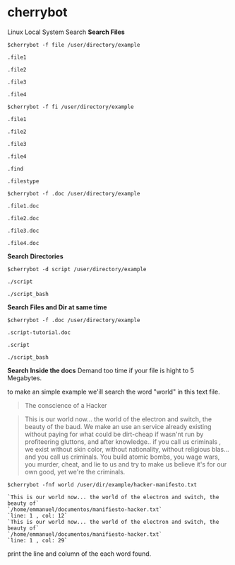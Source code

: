 # cherrybot
Linux Local System Search
**Search Files**

`$cherrybot -f file /user/directory/example` 

`.file1`

`.file2`

`.file3`

`.file4`



`$cherrybot -f fi /user/directory/example `

`.file1`


`.file2`

`.file3`

`.file4`

`.find`

`.filestype`



`$cherrybot -f .doc /user/directory/example `

`.file1.doc`

`.file2.doc` 

`.file3.doc`

`.file4.doc`

**Search Directories**

`$cherrybot -d script /user/directory/example `

`./script`

`./script_bash`


**Search Files and Dir at same time**

`$cherrybot -f .doc /user/directory/example `

`.script-tutorial.doc`

`.script`

`./script_bash`

**Search Inside the docs**
Demand too time if your file is hight to 5 Megabytes.

to make an simple example we'ill search the word "world" in this text file.

> The conscience of a Hacker

> This is our world now... the world of the electron and switch, the beauty of
> the baud. We make an use an service already existing without paying for what 
> could be dirt-cheap if wasn'nt run by profiteering gluttons, and after 
> knowledge.. if you call us criminals , we exist without skin color, without
> nationality, without religious blas... and you call us criminals.
> You build atomic bombs, you wage wars, you murder, cheat, and lie to us
> and try to make us believe it's for our own good, yet we're the criminals.
>  


`$cherrybot -fnf world /user/dir/example/hacker-manifesto.txt`

	`This is our world now... the world of the electron and switch, the beauty of`
	`/home/emmanuel/documentos/manifiesto-hacker.txt`
	`line: 1 , col: 12`
	`This is our world now... the world of the electron and switch, the beauty of`
	`/home/emmanuel/documentos/manifiesto-hacker.txt`
	`line: 1 , col: 29`

print the line and column of the each word found.

